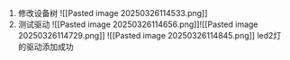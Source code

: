 1. 修改设备树
![[Pasted image 20250326114533.png]]
2. 测试驱动
![[Pasted image 20250326114656.png]]![[Pasted image 20250326114729.png]]
![[Pasted image 20250326114845.png]]
led2灯的驱动添加成功